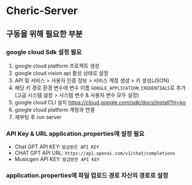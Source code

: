 # Cheric-Server

## 구동을 위해 필요한 부분
### google cloud Sdk 설정 필요
1. google cloud platform 프로젝트 생성
2. google cloud vision api 활성 상태로 설정
3. API 및 서비스 > 사용자 인증 정보 > 서비스 계정 생성 > 키 생성(JSON)
4. 해당 키 경로 환경 변수에 변수 이름 `GOOGLE_APPLICATION_CREDENTIALS`로 추가
   (고급 시스템 설정 > 시스템 변수 & 사용자 변수 모두 설정)
5. google cloud CLI 설치
   https://cloud.google.com/sdk/docs/install?hl=ko
6. google cloud platform 계정과 연결
7. 재부팅 후 run server

### API Key & URL application.properties에 설정 필요
- Chat GPT API KEY: `발급받은 API KEY`
- CHAT GPT API URL: `https://api.openai.com/v1/chat/completions`
- Musicgen API KEY: `발급받은 API KEY`

### application.properties에 파일 업로드 경로 자신의 경로로 설정
